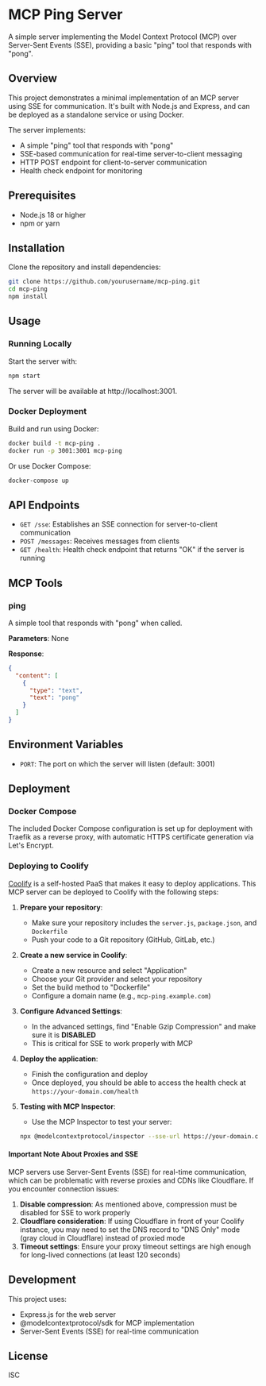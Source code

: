 # MCP Ping Server

A simple server implementing the Model Context Protocol (MCP) over Server-Sent Events (SSE), providing a basic "ping" tool that responds with "pong".

## Overview

This project demonstrates a minimal implementation of an MCP server using SSE for communication. It's built with Node.js and Express, and can be deployed as a standalone service or using Docker.

The server implements:

- A simple "ping" tool that responds with "pong"
- SSE-based communication for real-time server-to-client messaging
- HTTP POST endpoint for client-to-server communication
- Health check endpoint for monitoring

## Prerequisites

- Node.js 18 or higher
- npm or yarn

## Installation

Clone the repository and install dependencies:

```bash
git clone https://github.com/yourusername/mcp-ping.git
cd mcp-ping
npm install
```

## Usage

### Running Locally

Start the server with:

```bash
npm start
```

The server will be available at http://localhost:3001.

### Docker Deployment

Build and run using Docker:

```bash
docker build -t mcp-ping .
docker run -p 3001:3001 mcp-ping
```

Or use Docker Compose:

```bash
docker-compose up
```

## API Endpoints

- `GET /sse`: Establishes an SSE connection for server-to-client communication
- `POST /messages`: Receives messages from clients
- `GET /health`: Health check endpoint that returns "OK" if the server is running

## MCP Tools

### ping

A simple tool that responds with "pong" when called.

**Parameters**: None

**Response**:
```json
{
  "content": [
    {
      "type": "text",
      "text": "pong"
    }
  ]
}
```

## Environment Variables

- `PORT`: The port on which the server will listen (default: 3001)

## Deployment

### Docker Compose

The included Docker Compose configuration is set up for deployment with Traefik as a reverse proxy, with automatic HTTPS certificate generation via Let's Encrypt.

### Deploying to Coolify

[Coolify](https://coolify.io/) is a self-hosted PaaS that makes it easy to deploy applications. This MCP server can be deployed to Coolify with the following steps:

1. **Prepare your repository**:
   - Make sure your repository includes the `server.js`, `package.json`, and `Dockerfile`
   - Push your code to a Git repository (GitHub, GitLab, etc.)

2. **Create a new service in Coolify**:
   - Create a new resource and select "Application" 
   - Choose your Git provider and select your repository
   - Set the build method to "Dockerfile"
   - Configure a domain name (e.g., `mcp-ping.example.com`)

3. **Configure Advanced Settings**:
   - In the advanced settings, find "Enable Gzip Compression" and make sure it is **DISABLED**
   - This is critical for SSE to work properly with MCP

4. **Deploy the application**:
   - Finish the configuration and deploy
   - Once deployed, you should be able to access the health check at `https://your-domain.com/health`

5. **Testing with MCP Inspector**:
   - Use the MCP Inspector to test your server:
   ```bash
   npx @modelcontextprotocol/inspector --sse-url https://your-domain.com/sse
   ```

#### Important Note About Proxies and SSE

MCP servers use Server-Sent Events (SSE) for real-time communication, which can be problematic with reverse proxies and CDNs like Cloudflare. If you encounter connection issues:

1. **Disable compression**: As mentioned above, compression must be disabled for SSE to work properly
2. **Cloudflare consideration**: If using Cloudflare in front of your Coolify instance, you may need to set the DNS record to "DNS Only" mode (gray cloud in Cloudflare) instead of proxied mode
3. **Timeout settings**: Ensure your proxy timeout settings are high enough for long-lived connections (at least 120 seconds)

## Development

This project uses:
- Express.js for the web server
- @modelcontextprotocol/sdk for MCP implementation
- Server-Sent Events (SSE) for real-time communication

## License

ISC
